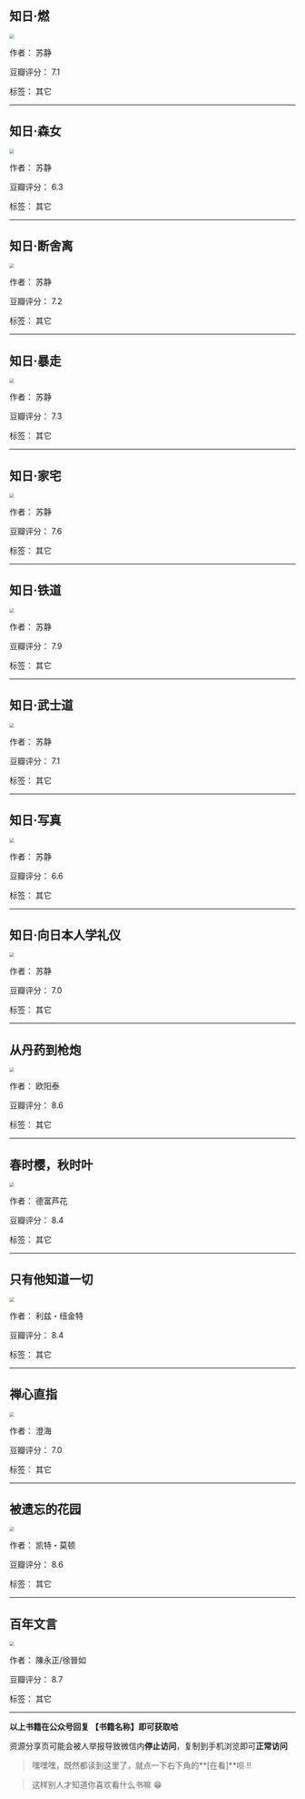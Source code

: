 ## 知日·燃

<img src="https://www.aibooks.cc/wp-content/uploads/2019/04/2019040716311241.jpg" style="zoom:50%;" />

作者： 苏静

豆瓣评分：  7.1

标签： 其它


---

## 知日·森女

<img src="https://www.aibooks.cc/wp-content/uploads/2019/04/2019040716255447.jpg" style="zoom:50%;" />

作者： 苏静

豆瓣评分：  6.3

标签： 其它


---

## 知日·断舍离

<img src="https://www.aibooks.cc/wp-content/uploads/2019/04/2019040716154556.jpg" style="zoom:50%;" />

作者： 苏静

豆瓣评分：  7.2

标签： 其它


---

## 知日·暴走

<img src="https://www.aibooks.cc/wp-content/uploads/2019/04/2019040716062660.jpg" style="zoom:50%;" />

作者： 苏静

豆瓣评分：  7.3

标签： 其它


---

## 知日·家宅

<img src="https://www.aibooks.cc/wp-content/uploads/2019/04/2019040716004567.jpg" style="zoom:50%;" />

作者： 苏静

豆瓣评分：  7.6

标签： 其它


---

## 知日·铁道

<img src="https://www.aibooks.cc/wp-content/uploads/2019/04/2019040715570882.jpg" style="zoom:50%;" />

作者： 苏静

豆瓣评分：  7.9

标签： 其它


---

## 知日·武士道

<img src="https://www.aibooks.cc/wp-content/uploads/2019/04/2019040715485873.jpg" style="zoom:50%;" />

作者： 苏静

豆瓣评分：  7.1

标签： 其它


---

## 知日·写真

<img src="https://www.aibooks.cc/wp-content/uploads/2019/04/2019040715453080.jpg" style="zoom:50%;" />

作者： 苏静

豆瓣评分：  6.6

标签： 其它


---

## 知日·向日本人学礼仪

<img src="https://www.aibooks.cc/wp-content/uploads/2019/04/201904071533575.jpg" style="zoom:50%;" />

作者： 苏静

豆瓣评分：  7.0

标签： 其它


---

## 从丹药到枪炮

<img src="https://www.aibooks.cc/wp-content/uploads/2019/04/201904071525162.jpg" style="zoom:50%;" />

作者： 欧阳泰

豆瓣评分：  8.6

标签： 其它


---

## 春时樱，秋时叶

<img src="https://www.aibooks.cc/wp-content/uploads/2019/04/2019040715093836.jpg" style="zoom:50%;" />

作者： 德富芦花

豆瓣评分：  8.4

标签： 其它


---

## 只有他知道一切

<img src="https://www.aibooks.cc/wp-content/uploads/2019/04/2019040715033358.jpg" style="zoom:50%;" />

作者： 利兹・纽金特

豆瓣评分：  8.4

标签： 其它


---

## 禅心直指

<img src="https://www.aibooks.cc/wp-content/uploads/2019/04/2019040714585970.jpg" style="zoom:50%;" />

作者： 澄海

豆瓣评分：  7.0

标签： 其它


---

## 被遗忘的花园

<img src="https://www.aibooks.cc/wp-content/uploads/2019/04/201904071454157.jpg" style="zoom:50%;" />

作者： 凯特・莫顿

豆瓣评分：  8.6

标签： 其它


---

## 百年文言

<img src="https://www.aibooks.cc/wp-content/uploads/2019/04/2019040714472551.jpg" style="zoom:50%;" />

作者： 陳永正/徐晉如

豆瓣评分：  8.7

标签： 其它


---


**以上书籍在公众号回复 【书籍名称】即可获取哈** 


资源分享页可能会被人举报导致微信内**停止访问**，复制到手机浏览即可**正常访问**


> 嘿嘿嘿，既然都读到这里了，就点一下右下角的**[在看]**呗 !!

> 

> 这样别人才知道你喜欢看什么书嘛 😁

